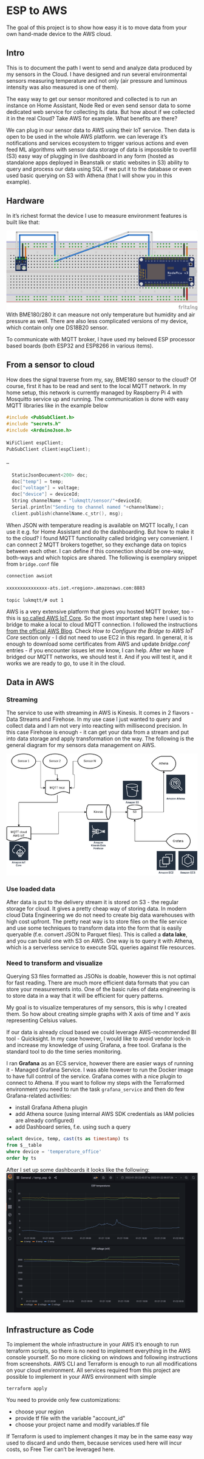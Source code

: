 # ESP to AWS
The goal of this project is to show how easy it is to move data from your own hand-made device to the AWS cloud.

## Intro

This is to document the path I went to send and analyze data produced by my sensors in the Cloud. I have designed and run several environmental sensors measuring temperature and not only (air pressure and luminous intensity was also measured is one of them).

The easy way to get our sensor monitored and collected is to run an instance on Home Assistant, Node Red or even send sensor data to some dedicated web service for collecting its data. But how about if we collected it in the real Cloud? Take AWS for example. What benefits are there?

We can plug in our sensor data to AWS using their IoT service. Then data is open to be used in the whole AWS platform. 
we can leverage it’s notifications and services ecosystem to trigger various actions and even feed ML algorithms with sensor data
storage of data is impossible to overfill (S3)
easy way of plugging in live dashboard in any form (hosted as standalone apps deployed in Beanstalk or static websites in S3)
ability to query and process our data using SQL if we put it to the database or even used basic querying on S3 with Athena (that I will show you in this example).

## Hardware
In it’s richest format the device I use to measure environment features is built like that:

![fritzing](pics/thermometer_ESP_bb.png)
With BME180/280 it can measure not only temperature but humidity and air pressure as well.
There are also less complicated versions of my device, which contain only one DS18B20 sensor.

To communicate with MQTT broker, I have used my beloved ESP processor based boards (both ESP32 and ESP8266 in various items). 

## From a sensor to cloud
How does the signal traverse from my, say, BME180 sensor to the cloud? Of course, first it has to be read and sent to the local MQTT network. In my home setup, this network is currently managed by Raspberry Pi 4 with Mosquitto service up and running. The communication is done with easy MQTT libraries like in the example below

```cpp
#include <PubSubClient.h>
#include "secrets.h"
#include <ArduinoJson.h>

WiFiClient espClient;
PubSubClient client(espClient);

…

  StaticJsonDocument<200> doc;
  doc["temp"] = temp;
  doc["voltage"] = voltage;
  doc["device"] = deviceId;
  String channelName = "lukmqtt/sensor/"+deviceId;
  Serial.println("Sending to channel named "+channelName);
  client.publish(channelName.c_str(), msg);
```

When JSON with temperature reading is available on MQTT locally, I can use it e.g. for Home Assistant and do the dashboarding. But how to make it to the cloud?
I found MQTT functionality called bridging very convenient. I can connect 2 MQTT brokers together, so they exchange data on topics between each other. I can define if this connection should be one-way, both-ways and which topics are shared. The folliowing is exemplary snippet from `bridge.conf` file

```
connection awsiot

xxxxxxxxxxxxxxx-ats.iot.<region>.amazonaws.com:8883

topic lukmqtt/# out 1
```

AWS is a very extensive platform that gives you hosted MQTT broker, too - this is [so called AWS IoT Core](https://aws.amazon.com/iot-core/?c=i&sec=srv). So the most important step here I used is to bridge to make a local to cloud MQTT connection. I followed the instructions [from the official AWS Blog](https://aws.amazon.com/blogs/iot/how-to-bridge-mosquitto-mqtt-broker-to-aws-iot/). Check *How to Configure the Bridge to AWS IoT Core*  section only - I did not need to use EC2 in this regard. In general, it is enough to download some certificates from AWS and update *bridge.conf* entries - if you encounter issues let me know, I can help.
After we have bridged our MQTT networks, we should test it. And if you will test it, and it works we are ready to go, to use it in the cloud.

## Data in AWS

### Streaming
The service to use with streaming in AWS is Kinesis. It comes in 2 flavors - Data Streams and Firehose. In my use case I just wanted to query and collect data and I am not very into reacting with millisecond precision. In this case Firehose is enough - it can get your data from a stream and put into data storage and apply transformation on the way. The following is the general diagram for my sensors data management on AWS.

![streams in AWS](pics/esp_iot_aws.drawio.png)

### Use loaded data
After data is put to the delivery stream it is stored on S3 - the regular storage for cloud. It gives a pretty cheap way of storing data.
In modern cloud Data Engineering we do not need to create big data warehouses with high cost upfront. The pretty neat way is to store files on the file service and use some techniques to transform data into the form that is easily queryable (f.e. convert JSON to Parquet files). This is called a **data lake**, and you can build one with S3 on AWS.
One way is to query it with Athena, which is a serverless service to execute SQL queries against file resources.

### Need to transform and visualize
Querying S3 files formatted as JSONs is doable, however this is not optimal for fast reading. There are much more efficient data formats that you can store your measurements into. One of the basic rules of data engineering is to store data in a way that it will be efficient for query patterns. 

My goal is to visualize temperatures of my sensors, this is why I created them. So how about creating simple graphs with X axis of time and Y axis representing Celsius values.

If our data is already cloud based we could leverage AWS-recommended BI tool - Quicksight. In my case however, I would like to avoid vendor lock-in and increase my knowledge of using Grafana, a free tool.  Grafana is the standard tool to do the time series monitoring.

I ran **Grafana** as an ECS service, however there are easier ways of running it - Managed Grafana Service. I was able however to run the Docker image to have full control of the service. Grafana comes with a nice plugin to connect to Athena. If you want to follow my steps with the Terraformed environment you need to run the task `grafana_service` and then do few Grafana-related activities:
- install Grafana Athena plugin
- add Athena source (using internal AWS SDK credentials as IAM policies are already configured)
- add Dashboard series, f.e. using such a query

```sql
select device, temp, cast(ts as timestamp) ts
from $__table
where device = 'temperature_office'
order by ts
```

After I set up some dashboards it looks like the following:
![grafana](pics/grafana.png)


## Infrastructure as Code
To implement the whole infrastructure in your AWS it’s enough to run terraform scripts, so there is no need to implement everything in the AWS console yourself. So no more clicking on windows and following instructions from screenshots. AWS CLI and Terraform is enough to run all modifications on your cloud environment. All services required from this project are possible to implement in your AWS environment with simple
```
terraform apply
```
You need to provide only few customizations:
- choose your region
- provide tf file with the variable "account_id"
- choose your project name and modify variables.tf file

If Terraform is used to implement changes it may be in the same easy way used to discard and undo them, because services used here will incur costs, so Free Tier can’t be leveraged here.